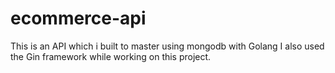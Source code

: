 # ecommerce-api
This is an API which i built to master using mongodb with Golang
I also used the Gin framework while working on this project.



